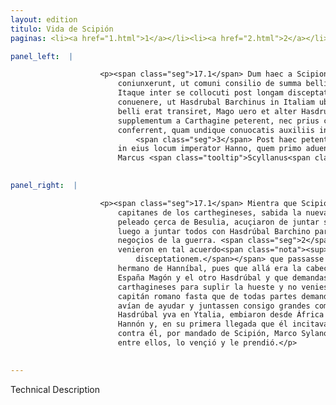 ```yaml
---
layout: edition
titulo: Vida de Scipión
paginas: <li><a href="1.html">1</a></li><li><a href="2.html">2</a></li><li><a href="3.html">3</a></li><li><a href="4.html">4</a></li><li><a href="5.html">5</a></li><li><a href="6.html">6</a></li><li><a href="7.html">7</a></li><li><a href="8.html">8</a></li><li><a href="9.html">9</a></li><li><a href="10.html">10</a></li><li><a href="11.html">11</a></li><li><a href="12.html">12</a></li><li><a href="13.html">13</a></li><li><a href="14.html">14</a></li><li><a href="15.html">15</a></li><li><a href="16.html">16</a></li><li><a href="17.html">17</a></li><li><a href="18.html">18</a></li><li><a href="19.html">19</a></li><li><a href="20.html">20</a></li><li><a href="21.html">21</a></li><li><a href="22.html">22</a></li><li><a href="23.html">23</a></li><li><a href="24.html">24</a></li><li><a href="25.html">25</a></li><li><a href="26.html">26</a></li><li><a href="27.html">27</a></li><li><a href="28.html">28</a></li><li><a href="29.html">29</a></li><li><a href="30.html">30</a></li><li><a href="31.html">31</a></li><li><a href="32.html">32</a></li><li><a href="33.html">33</a></li><li><a href="34.html">34</a></li><li><a href="35.html">35</a></li><li><a href="36.html">36</a></li><li><a href="37.html">37</a></li><li><a href="38.html">38</a></li><li><a href="39.html">39</a></li><li><a href="40.html">40</a></li><li><a href="41.html">41</a></li><li><a href="42.html">42</a></li><li><a href="43.html">43</a></li><li><a href="44.html">44</a></li><li><a href="45.html">45</a></li><li><a href="46.html">46</a></li><li><a href="47.html">47</a></li><li><a href="48.html">48</a></li><li><a href="49.html">49</a></li><li><a href="50.html">50</a></li><li><a href="51.html">51</a></li><li><a href="52.html">52</a></li><li><a href="53.html">53</a></li><li><a href="54.html">54</a></li><li><a href="55.html">55</a></li><li><a href="56.html">56</a></li><li><a href="57.html">57</a></li><li><a href="58.html">58</a></li><li><a href="59.html">59</a></li><li><a href="60.html">60</a></li><li><a href="61.html">61</a></li><li><a href="62.html">62</a></li><li><a href="63.html">63</a></li><li><a href="64.html">64</a></li><li><a href="65.html">65</a></li><li><a href="66.html">66</a></li><li><a href="67.html">67</a></li><li><a href="68.html">68</a></li><li><a href="69.html">69</a></li><li><a href="70.html">70</a></li><li><a href="71.html">71</a></li><li><a href="72.html">72</a></li><li><a href="73.html">73</a></li><li><a href="74.html">74</a></li>

panel_left:  |

                    <p><span class="seg">17.1</span> Dum haec a Scipione gerebantur, interim alii duo <span class="tooltip">Carthaginensium<span class="tooltiptext">Carthamensium #s </span></span> duces accepto nuncio male <span class="tooltip">gestae ad Besulam rei<span class="tooltiptext">geste rei ad Besulam #s </span></span> iungere copias properarunt, pauloque post Hasdrubali Barchino se
                        coniunxerunt, ut comuni consilio de summa belli decernerent. <span class="seg">2</span>
                        Itaque inter se collocuti post longam disceptationem in ea sententia
                        conuenere, ut Hasdrubal Barchinus in Italiam ubi Hannibal frater et caput
                        belli erat transiret, Mago uero et alter Hasdrubal in Hispania remanerent,
                        supplementum a Carthagine peterent, nec prius cum imperatore Romano signa
                        conferrent, quam undique conuocatis auxiliis ingentes copias contraxissent.
                            <span class="seg">3</span> Post haec petente Italiam Hasdrubale, missus est ex Africa
                        in eius locum imperator Hanno, quem primo aduentu Celtiberiam concitantem
                        Marcus <span class="tooltip">Scyllanus<span class="tooltiptext">Syllanus #F #N #P #U #W Sillanus #E #S #r #s </span></span> iussu Scipionis aggreditur, praelioque commisso superat capitque.</p>
                

panel_right:  |

                    <p><span class="seg">17.1</span> Mientra que Scipión fazía aquestas cosas, los otros dos
                        capitanes de los carthegineses, sabida la nueva como los suyos avían mal
                        peleado çerca de Besulia, acuçiaron de juntar sus compañas en uno y fuéronse
                        luego a juntar todos con Hasdrúbal Barchino para consultar en uno los
                        negoçios de la guerra. <span class="seg">2</span> Y quando entre sí ovieron fablado,
                        venieron en tal acuerdo<span class="nota"><sup>8</sup><span class="texto_nota">P. omite post longam
                            disceptationem.</span></span> que passasse en Italia Hasdrúbal Barchino,
                        hermano de Hanníbal, pues que allá era la cabeça de la guerra, y quedasen en
                        España Magón y el otro Hasdrúbal y que demandassen más gente a los
                        carthagineses para suplir la hueste y no veniessen ante a las manos con el
                        capitán romano fasta que de todas partes demandassen los [184r,b] que les
                        avían de ayudar y juntassen consigo grandes compañas. <span class="seg">3</span> Ya que
                        Hasdrúbal yva en Ytalia, embiaron desde África en su logar por capitán a
                        Hannón y, en su primera llegada que él incitava a los de Çeltiberia, fue
                        contra él, por mandado de Scipión, Marco Sylano, el qual, cometida batalla
                        entre ellos, lo vençió y le prendió.</p>
                

---
```


Technical Description 